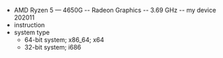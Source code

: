 - AMD Ryzen 5 — 4650G -- Radeon Graphics -- 3.69 GHz -- my device 202011
- instruction
- system type
    - 64-bit system; x86_64; x64
    - 32-bit system; i686
